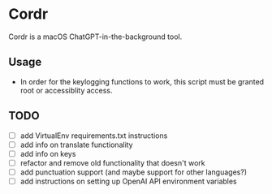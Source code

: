 # Cordr

Cordr is a macOS ChatGPT-in-the-background tool.

## Usage

- In order for the keylogging functions to work, this script must be granted root or accessiblity access.


## TODO
- [ ] add VirtualEnv requirements.txt instructions
- [ ] add info on translate functionality
- [ ] add info on keys
- [ ] refactor and remove old functionality that doesn't work
- [ ] add punctuation support (and maybe support for other languages?)
- [ ] add instructions on setting up OpenAI API environment variables
